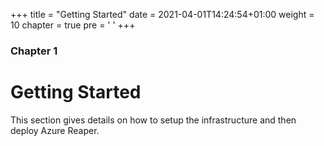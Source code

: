 +++
title = "Getting Started"
date = 2021-04-01T14:24:54+01:00
weight = 10
chapter = true
pre = '<i class="fas fa-play"></i> '
+++

### Chapter 1

# Getting Started

This section gives details on how to setup the infrastructure and then deploy Azure Reaper.